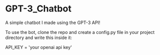 # GPT-3_Chatbot
A simple chatbot I made using the GPT-3 API!

To use the bot, clone the repo and create a config.py file in your project directory and write this inside it:

API_KEY = 'your openai api key'
